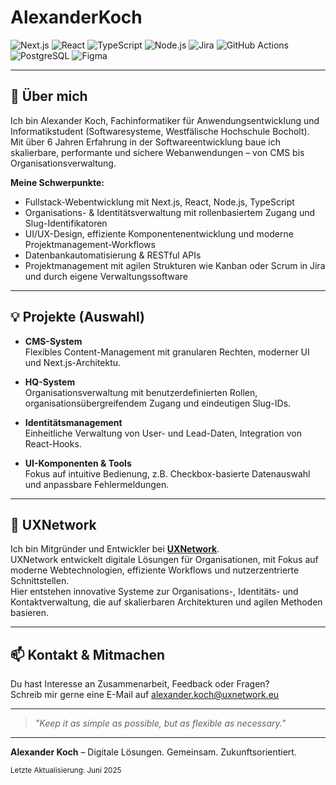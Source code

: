 # AlexanderKoch

![Next.js](https://img.shields.io/badge/Next.js-000?style=for-the-badge&logo=nextdotjs&logoColor=white)
![React](https://img.shields.io/badge/React-20232a?style=for-the-badge&logo=react&logoColor=61dafb)
![TypeScript](https://img.shields.io/badge/TypeScript-3178c6?style=for-the-badge&logo=typescript&logoColor=white)
![Node.js](https://img.shields.io/badge/Node.js-339933?style=for-the-badge&logo=nodedotjs&logoColor=white)
![Jira](https://img.shields.io/badge/Jira-0052CC?style=for-the-badge&logo=jira&logoColor=white)
![GitHub Actions](https://img.shields.io/badge/GitHub_Actions-2088FF?style=for-the-badge&logo=github-actions&logoColor=white)
![PostgreSQL](https://img.shields.io/badge/PostgreSQL-4169e1?style=for-the-badge&logo=postgresql&logoColor=white)
![Figma](https://img.shields.io/badge/Figma-F24E1E?style=for-the-badge&logo=figma&logoColor=white)

---

## 🚀 Über mich

Ich bin Alexander Koch, Fachinformatiker für Anwendungsentwicklung und Informatikstudent (Softwaresysteme, Westfälische Hochschule Bocholt).  
Mit über 6 Jahren Erfahrung in der Softwareentwicklung baue ich skalierbare, performante und sichere Webanwendungen – von CMS bis Organisationsverwaltung.

**Meine Schwerpunkte:**
- Fullstack-Webentwicklung mit Next.js, React, Node.js, TypeScript
- Organisations- & Identitätsverwaltung mit rollenbasiertem Zugang und Slug-Identifikatoren
- UI/UX-Design, effiziente Komponentenentwicklung und moderne Projektmanagement-Workflows
- Datenbankautomatisierung & RESTful APIs
- Projektmanagement mit agilen Strukturen wie Kanban oder Scrum in Jira und durch eigene Verwaltungssoftware

---

## 💡 Projekte (Auswahl)

- **CMS-System**  
  Flexibles Content-Management mit granularen Rechten, moderner UI und Next.js-Architektu.

- **HQ-System**  
  Organisationsverwaltung mit benutzerdefinierten Rollen, organisationsübergreifendem Zugang und eindeutigen Slug-IDs.

- **Identitätsmanagement**  
  Einheitliche Verwaltung von User- und Lead-Daten, Integration von React-Hooks.

- **UI-Komponenten & Tools**  
  Fokus auf intuitive Bedienung, z.B. Checkbox-basierte Datenauswahl und anpassbare Fehlermeldungen.

---

## 🏢 UXNetwork

Ich bin Mitgründer und Entwickler bei **[UXNetwork](https://github.com/UXNetwork-eu)**.  
UXNetwork entwickelt digitale Lösungen für Organisationen, mit Fokus auf moderne Webtechnologien, effiziente Workflows und nutzerzentrierte Schnittstellen.  
Hier entstehen innovative Systeme zur Organisations-, Identitäts- und Kontaktverwaltung, die auf skalierbaren Architekturen und agilen Methoden basieren.

---

## 📫 Kontakt & Mitmachen

Du hast Interesse an Zusammenarbeit, Feedback oder Fragen?  
Schreib mir gerne eine E-Mail auf alexander.koch@uxnetwork.eu

---

> _"Keep it as simple as possible, but as flexible as necessary."_

---

**Alexander Koch** – Digitale Lösungen. Gemeinsam. Zukunftsorientiert.

<sub>Letzte Aktualisierung: Juni 2025</sub>
